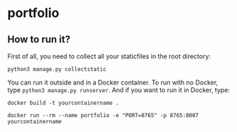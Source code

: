 # portfolio

## How to run it?
First of all, you need to collect all your staticfiles in the root directory:
```
python3 manage.py collectstatic
```
You can run it outside and in a Docker container. To run with no Docker, type `python3 manage.py runserver`. And if you want to run it in Docker, type:
```
docker build -t yourcontainername .
```
```
docker run --rm --name portfolio -e "PORT=8765" -p 8765:8007 yourcontainername
```